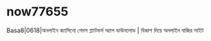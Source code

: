 # now77655
Basa8|0618|অনলাইন ক্যাসিনো গেমস প্ল্যাটফর্ম অ্যাপ ডাউনলোড | বিকাশ দিয়ে অনলাইন বাজির সাইট  
